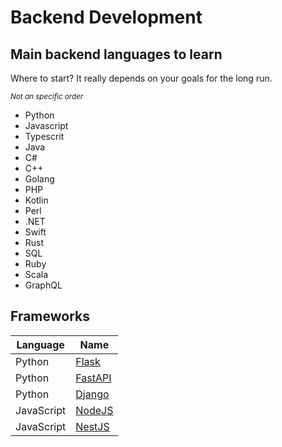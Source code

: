 # Backend Development

## Main backend languages to learn

Where to start? It really depends on your goals for the long run.

<sub>_Not an specific order_

- Python
- Javascript
- Typescrit
- Java
- C#
- C++
- Golang
- PHP
- Kotlin
- Perl
- .NET
- Swift
- Rust
- SQL
- Ruby
- Scala
- GraphQL

## Frameworks

|Language|Name
|-|-
|Python|[Flask](flask.md)
|Python|[FastAPI](#)
|Python|[Django](#)
|JavaScript|[NodeJS](#)
|JavaScript|[NestJS](#)
















